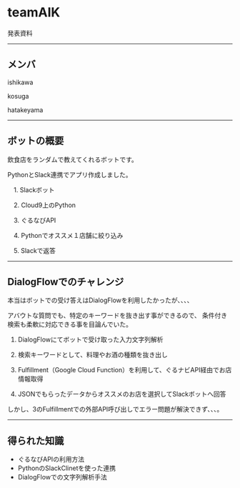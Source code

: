 # teamAIK

発表資料

---
## メンバ

ishikawa

kosuga

hatakeyama

---
## ボットの概要

飲食店をランダムで教えてくれるボットです。

PythonとSlack連携でアプリ作成しました。

　1. Slackボット

　2. Cloud9上のPython

　3. ぐるなびAPI

　4. Pythonでオススメ１店舗に絞り込み

　5. Slackで返答

---

## DialogFlowでのチャレンジ

本当はボットでの受け答えはDialogFlowを利用したかったが、、、、

アバウトな質問でも、特定のキーワードを抜き出す事ができるので、
条件付き検索も柔軟に対応できる事を目論んでいた。

 1. DialogFlowにてボットで受け取った入力文字列解析

 2. 検索キーワードとして、料理やお酒の種類を抜き出し

 3. Fulfillment（Google Cloud Function）を利用して、ぐるナビAPI経由でお店情報取得

 4. JSONでもらったデータからオススメのお店を選択してSlackボットへ回答

しかし、3のFulfillmentでの外部API呼び出しでエラー問題が解決できず、、、。

---

## 得られた知識

* ぐるなびAPIの利用方法
* PythonのSlackClinetを使った連携
* DialogFlowでの文字列解析手法
